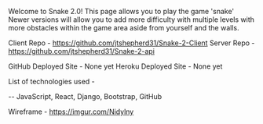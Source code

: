 Welcome to Snake 2.0!
This page allows you to play the game 'snake'
Newer versions will allow you to add more difficulty with multiple levels with more obstacles within the game area aside from yourself and the walls.

Client Repo -
https://github.com/jtshepherd31/Snake-2-Client
Server Repo -
https://github.com/jtshepherd31/Snake-2-api

GitHub Deployed Site -
None yet
Heroku Deployed Site -
None yet

List of technologies used -

-- JavaScript, React, Django, Bootstrap, GitHub

Wireframe -
https://imgur.com/Nidylny
